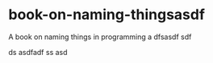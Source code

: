   # book-on-naming-thingsasdf
A book on naming things in programming
a
dfsasdf  sdf

 ds
asdfadf
ss
asd
